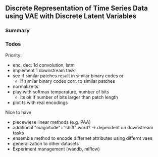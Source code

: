 ## Discrete Representation of Time Series Data using VAE with Discrete Latent Variables

### Summary


### Todos 

Priority:
- enc, dec: 1d convolution, lstm
- implement 1 downstream task
- see if similar patches result in similar binary codes or
  - if similar binary codes corr. to similar patches
- normalize ts
- play with softmax temperature, number of bits
  - its ok if number of bits larger than patch length
- plot ts with real encodings

Nice to have

- piecewiese linear methods (e.g. PAA)
- additional "magnitude"+"shift" word? -> dependent on downstream tasks
- ensemble method to encode differnet attributes using differnt vaes
- generalization to other datasets
- Experiment management (wandb, mlflow)